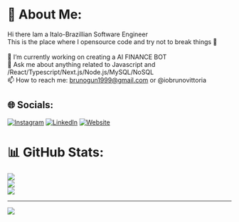 # 💫 About Me:
Hi there Iam a Italo-Brazillian Software Engineer <br>This is the place where I opensource code and try not to break things 🤣<br><br>🔭  I’m currently working on creating a AI FINANCE BOT <br>💬  Ask me about anything related to Javascript and /React/Typescript/Next.js/Node.js/MySQL/NoSQL<br>📫  How to reach me: brunogun1999@gmail.com or @iobrunovittoria<br>


## 🌐 Socials:
[![Instagram](https://img.shields.io/badge/Instagram-%23E4405F.svg?logo=Instagram&logoColor=white)](https://instagram.com/@iobrunovittoria) [![LinkedIn](https://img.shields.io/badge/LinkedIn-%230077B5.svg?logo=linkedin&logoColor=white)](https://www.linkedin.com/in/bruno-vittoria/) [![Website]()](https://bruno-vittoria.vercel.app)

# 📊 GitHub Stats:
![](https://github-readme-stats.vercel.app/api?username=brunovittoria&theme=vision-friendly-dark&hide_border=false&include_all_commits=true&count_private=false)<br/>
![](https://github-readme-streak-stats.herokuapp.com/?user=brunovittoria&theme=vision-friendly-dark&hide_border=false)<br/>
![](https://github-readme-stats.vercel.app/api/top-langs/?username=brunovittoria&theme=vision-friendly-dark&hide_border=false&include_all_commits=true&count_private=false&layout=compact)

---
[![](https://visitcount.itsvg.in/api?id=brunovittoria&icon=0&color=0)](https://visitcount.itsvg.in)

<!-- Proudly created with GPRM ( https://gprm.itsvg.in ) -->
